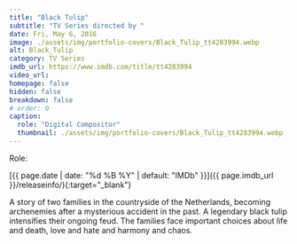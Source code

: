 ```yaml
---
title: "Black Tulip"
subtitle: "TV Series directed by "
date: Fri, May 6, 2016
image: ./assets/img/portfolio-covers/Black_Tulip_tt4283994.webp
alt: Black_Tulip
category: TV Series
imdb_url: https://www.imdb.com/title/tt4283994
video_url: 
homepage: false
hidden: false
breakdown: false
# order: 0
caption:
  role: "Digital Compositor"
  thumbnail: ./assets/img/portfolio-covers/Black_Tulip_tt4283994.webp
---
```

Role: <span style="color:white">{{ page.caption.role | default: "N/A" }}</span>

[{{ page.date | date: "%d %B %Y" | default: "IMDb" }}]({{ page.imdb_url }}/releaseinfo/){:target="_blank"}

A story of two families in the countryside of the Netherlands, becoming archenemies after a mysterious accident in the past. A legendary black tulip intensifies their ongoing feud. The families face important choices about life and death, love and hate and harmony and chaos.
